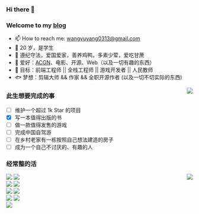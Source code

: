 ### Hi there 👋
 
### Welcome to my [blog](https://littlefish.life)

- 📫 How to reach me: wangyuyang0313@gmail.com
- 👻 20 岁，是学生
- 🐣 遵纪守法，爱国爱家，善养鸡鸭，多素少荤，爱吃甘蔗
- 💖 爱好：[ACGN](https://baike.baidu.com/item/ACGN)、电影、开源、Web（以及一切有趣的东西）
- 🎉 目标：前端工程师 || 全栈工程师 || 游戏开发者 || 人民教师
- 🐟 梦想：剪辑大师 && 作家 && 全职开源作者 (以及一切不切实际的东西)

<img align="right" src="https://github-readme-stats.vercel.app/api?username=gitjohnnycake&show_icons=true&theme=material-palenight" />

### 此生想要完成的事
* [ ] 维护一个超过 1k Star 的项目
* [X] 写一本值得出版的书
* [ ] 做一款值得发售的游戏
* [ ] 完成中国自驾游
* [ ] 在乡村老家有一栋按照自己想法建造的房子
* [ ] 成为一个自己不讨厌的、有趣的人

### 经常整的活

<img align="right" src="https://github-readme-stats.vercel.app/api/top-langs/?username=gitjohnnycake&layout=compact" />

![](https://img.shields.io/badge/Vue.js-blueviolet?style=for-the-badge&logo=Vue.js)
![](https://img.shields.io/badge/JavaScript-blue?style=for-the-badge&logo=JavaScript)</br>
![](https://img.shields.io/badge/Node.js-afb4db?style=for-the-badge&logo=node.js)
![](https://img.shields.io/badge/Golang-aa363d?style=for-the-badge&logo=Go)</br>
![](https://img.shields.io/badge/Steam-171a21?style=for-the-badge&logo=steam&logoColor=ffffff)
![](https://img.shields.io/badge/postman-472d56?style=for-the-badge&logo=Postman)</br>
![](https://img.shields.io/badge/react-aa2116?style=for-the-badge&logo=react)
![](https://img.shields.io/badge/linux-281f1d?style=for-the-badge&logo=linux)</br>
![](https://img.shields.io/badge/TypeScript-afb4db?style=for-the-badge&logo=TypeScript) 
